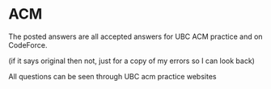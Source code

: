 # ACM
The posted answers are all accepted answers for UBC ACM practice and on CodeForce.

(if it says original then not, just for a copy of my errors so I can look back)

 All questions can be seen through UBC acm practice websites
